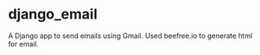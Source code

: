 # django_email
A Django app to send emails using Gmail. 
Used beefree.io to generate html for email.